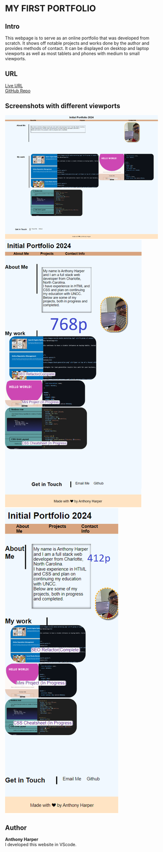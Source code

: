 # MY FIRST PORTFOLIO

## Intro

This webpage is to serve as an online portfolio that was developed from scratch. It shows off notable projects and works done by the author and provides methods of contact. It can be displayed on desktop and laptop viewports as well as most tablets and phones with medium to small viewports.

## URL

[Live URL](https://aharper2568.github.io/my-first-portfolio/) \
[GitHub Repo](https://github.com/aharper2568/my-first-portfolio)

## Screenshots with different viewports
![screenshot](./assets/images/folio.png)
![screenshot of 768p](./assets/images/folio-786.png)
![screenshot of 412p](./assets/images/folio-412.png)


## Author
**Anthony Harper** \
I developed this website in VScode.

